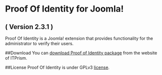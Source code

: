 Proof Of Identity for Joomla! 
==========================
( Version 2.3.1 )
--------------------------

Proof Of Identity is a Joomla! extension that provides functionality for the administrator to verify their users.

##Download
You can [download Proof of Identity package](http://itprism.com/free-joomla-extensions/ecommerce-gamification/verifying-user-profile) from the website of ITPrism.

##License
Proof Of Identity is under GPLv3 [license](https://raw.githubusercontent.com/ITPrism/Proof-of-Identity/master/LICENSE.txt).